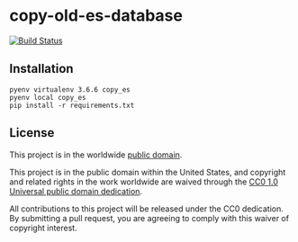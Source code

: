 # copy-old-es-database #

[![Build Status](https://travis-ci.com/cisagov/copy-old-es-database.svg?branch=develop)](https://travis-ci.com/cisagov/copy-old-es-database)

## Installation ##
```
pyenv virtualenv 3.6.6 copy_es
pyenv local copy_es
pip install -r requirements.txt
```

## License ##

This project is in the worldwide [public domain](LICENSE.md).

This project is in the public domain within the United States, and
copyright and related rights in the work worldwide are waived through
the [CC0 1.0 Universal public domain
dedication](https://creativecommons.org/publicdomain/zero/1.0/).

All contributions to this project will be released under the CC0
dedication. By submitting a pull request, you are agreeing to comply
with this waiver of copyright interest.
